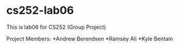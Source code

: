 # cs252-lab06
This is lab06 for CS252 (Group Project)

Project Members:
  *Andrew Berendsen
  *Ramsey Ali
  *Kyle Bentain
  
  

